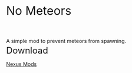 ﻿<font size="6">No Meteors</font>

<br>

A simple mod to prevent meteors from spawning.<font size="5"><br>Download<br></font>

[Nexus Mods](<https://nexusmods.com/stardewvalley/mods/27289>)